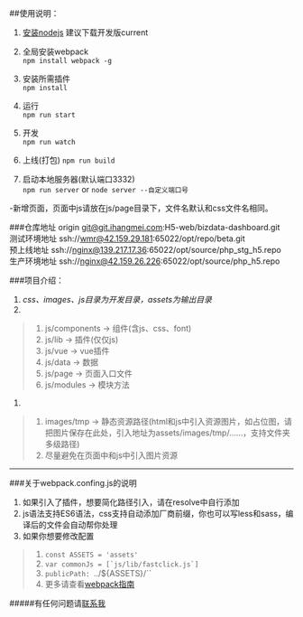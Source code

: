 ##使用说明：     
1. [安装nodejs](https://nodejs.org/en/)
建议下载开发版current    

1. 全局安装webpack   
`npm install webpack -g`    

1. 安装所需插件    
`npm install`	

1. 运行  
`npm run start`		

1. 开发	
`npm run watch`	

1. 上线(打包)
`npm run build`	

1. 启动本地服务器(默认端口3332)	
`npm run server` or `node server --自定义端口号`	

-新增页面，页面中js请放在js/page目录下，文件名默认和css文件名相同。
	 

###仓库地址	
origin  git@git.ihangmei.com:H5-web/bizdata-dashboard.git 	
测试环境地址  ssh://wmr@42.159.29.181:65022/opt/repo/beta.git 	
预上线地址   ssh://nginx@139.217.17.36:65022/opt/source/php_stg_h5.repo 	
生产环境地址  ssh://nginx@42.159.26.226:65022/opt/source/php_h5.repo 


###项目介绍：	
1. *css、images、js目录为开发目录，assets为输出目录*    
1. 	
> 1. js/components -> 组件(含js、css、font)	
> 1. js/lib -> 插件(仅仅js)	
> 1. js/vue -> vue插件	
> 1. js/data -> 数据	
> 1. js/page -> 页面入口文件	
> 1. js/modules -> 模块方法	
1.  
> 1.  images/tmp -> 静态资源路径(html和js中引入资源图片，如占位图，请把图片保存在此处，引入地址为assets/images/tmp/……，支持文件夹多级路径)	
> 1.  尽量避免在页面中和js中引入图片资源	

---
###关于webpack.confing.js的说明		
1. 如果引入了插件，想要简化路径引入，请在resolve中自行添加	
1. js语法支持ES6语法，css支持自动添加厂商前缀，你也可以写less和sass，编译后的文件会自动帮你处理       
1. 如果你想要修改配置   
> 1. `const ASSETS = 'assets'`		
> 1. ``var commonJs = [`js/lib/fastclick.js`]``		
> 1. `publicPath: `../${ASSETS}/``		
> 1. 更多请查看[webpack指南](https://webpack.toobug.net/zh-cn/index.html)  	

#####有任何问题请[联系我](mailto:hezhe@ihangmei.com) 	